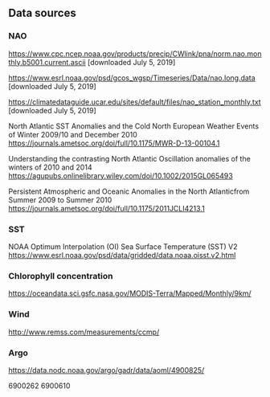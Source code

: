 ## Data sources

### NAO

https://www.cpc.ncep.noaa.gov/products/precip/CWlink/pna/norm.nao.monthly.b5001.current.ascii
[downloaded July 5, 2019]

https://www.esrl.noaa.gov/psd/gcos_wgsp/Timeseries/Data/nao.long.data
[downloaded July 5, 2019]

https://climatedataguide.ucar.edu/sites/default/files/nao_station_monthly.txt
[downloaded July 5, 2019]

North Atlantic SST Anomalies and the Cold North European Weather Events of Winter 2009/10 and December 2010
https://journals.ametsoc.org/doi/full/10.1175/MWR-D-13-00104.1

Understanding the contrasting North Atlantic Oscillation anomalies of the winters of 2010 and 2014
https://agupubs.onlinelibrary.wiley.com/doi/10.1002/2015GL065493

Persistent Atmospheric and Oceanic Anomalies in the North Atlanticfrom Summer 2009 to Summer 2010
https://journals.ametsoc.org/doi/full/10.1175/2011JCLI4213.1

### SST

NOAA Optimum Interpolation (OI) Sea Surface Temperature (SST) V2
https://www.esrl.noaa.gov/psd/data/gridded/data.noaa.oisst.v2.html

### Chlorophyll concentration

https://oceandata.sci.gsfc.nasa.gov/MODIS-Terra/Mapped/Monthly/9km/

### Wind

http://www.remss.com/measurements/ccmp/

### Argo

https://data.nodc.noaa.gov/argo/gadr/data/aoml/4900825/

6900262
6900610
